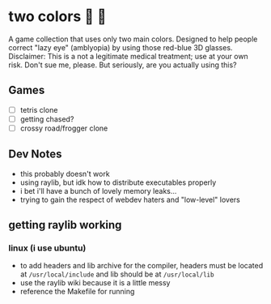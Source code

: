 # two colors :red_circle: :large_blue_circle:

A game collection that uses only two main colors. Designed to help people correct "lazy eye" (amblyopia) by using those red-blue 3D glasses.
Disclaimer: This is a not a legitimate medical treatment; use at your own risk. Don't sue me, please. But seriously, are you actually using this?

## Games
- [ ] tetris clone
- [ ] getting chased?
- [ ] crossy road/frogger clone

## Dev Notes

- this probably doesn't work
- using raylib, but idk how to distribute executables properly
- i bet i'll have a bunch of lovely memory leaks...
- trying to gain the respect of webdev haters and "low-level" lovers

## getting raylib working

### linux (i use ubuntu)

- to add headers and lib archive for the compiler, headers must be located at `/usr/local/include` and lib should be at `/usr/local/lib`
- use the raylib wiki because it is a little messy
- reference the Makefile for running